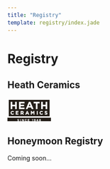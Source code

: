 ```yaml
---
title: "Registry"
template: registry/index.jade
---
```


# Registry

## Heath Ceramics

[![Heath Ceramics](heath-ceramics.gif)](http://www.heathceramics.com/giftregistry/view/index/id/aff3cfa03fc14e4fcfdf13c885aa93b6/)

## Honeymoon Registry

Coming soon...
